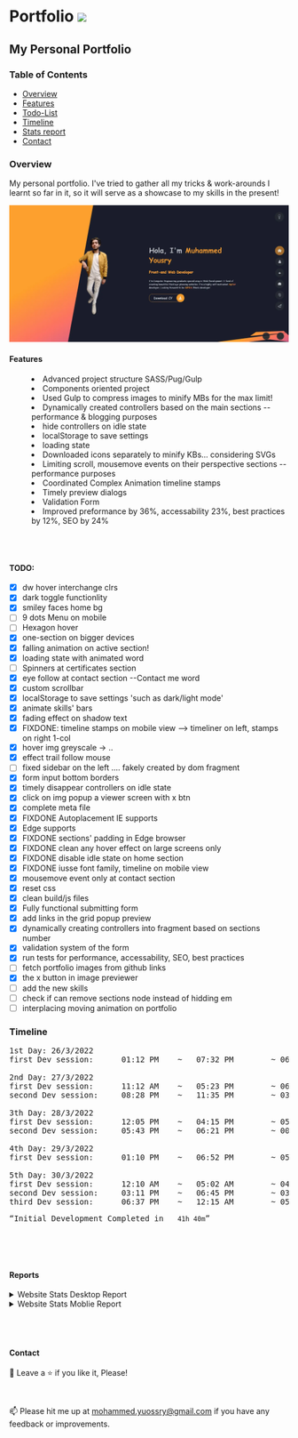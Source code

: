 # <a>Portfolio <img src="https://media.giphy.com/media/Ie3U6gTmbY4KTQtOPJ/giphy.gif" width="30px" style="max-width: 100%;"></a>

## My Personal Portfolio

### Table of Contents

- [Overview](#overview)
- [Features](#features)
- [Todo-List](#todo)
- [Timeline](#timeline)
- [Stats report](#reports)
- [Contact](#contact)

### Overview

My personal portfolio. I've tried to gather all my tricks & work-arounds I learnt so far in it, so it will serve as a showcase to my skills in the present!

![Preview page](preview.webp)

#### Features

<menu>
	<li>Advanced project structure SASS/Pug/Gulp</li>
	<li>Components oriented project</li>
	<li>Used Gulp to compress images to minify MBs for the max limit!</li>
	<li>Dynamically created controllers based on the main sections --performance & blogging purposes</li>
	<li>hide controllers on idle state</li>
	<li>localStorage to save settings</li>
	<li>loading state</li>
	<li>Downloaded icons separately to minify KBs... considering SVGs</li>
	<li>Limiting scroll, mousemove events on their perspective sections --performance purposes</li>
	<li>Coordinated Complex Animation timeline stamps</li>
	<li>Timely preview dialogs</li>
	<li>Validation Form</li>
	<li>Improved preformance by 36%, accessability 23%, best practices by 12%, SEO by 24%</li>
</menu>

<br>
<br>

#### TODO:

- [x] dw hover interchange clrs
- [x] dark toggle functionlity
- [x] smiley faces home bg
- [ ] 9 dots Menu on mobile
- [ ] Hexagon hover
- [x] one-section on bigger devices
- [x] falling animation on active section!
- [x] loading state with animated word
- [ ] Spinners at certificates section
- [x] eye follow at contact section --Contact me word
- [x] custom scrollbar
- [x] localStorage to save settings 'such as dark/light mode'
- [x] animate skills' bars
- [x] fading effect on shadow text
- [x] FIXDONE: timeline stamps on mobile view --> timeliner on left, stamps on right 1-col
- [x] hover img greyscale -> ..
- [x] effect trail follow mouse
- [ ] fixed sidebar on the left .... fakely created by dom fragment
- [x] form input bottom borders
- [x] timely disappear controllers on idle state
- [x] click on img popup a viewer screen with x btn
- [x] complete meta file
- [x] FIXDONE Autoplacement IE supports
- [x] Edge supports
- [x] FIXDONE sections' padding in Edge browser
- [x] FIXDONE clean any hover effect on large screens only
- [x] FIXDONE disable idle state on home section
- [x] FIXDONE iusse font family, timeline on mobile view
- [x] mousemove event only at contact section
- [x] reset css
- [x] clean build/js files
- [x] Fully functional submitting form
- [x] add links in the grid popup preview
- [x] dynamically creating controllers into fragment based on sections number
- [x] validation system of the form
- [x] run tests for performance, accessability, SEO, best practices
- [ ] fetch portfolio images from github links
- [x] the x button in image previewer
- [ ] add the new skills
- [ ] check if can remove sections node instead of hidding em
- [ ] interplacing moving animation on portfolio

### Timeline

<pre>
1st Day: 26/3/2022
first Dev session:      01:12 PM    ~   07:32 PM        ~ 06h 20m

2nd Day: 27/3/2022
first Dev session:      11:12 AM    ~   05:23 PM        ~ 06h 11m
second Dev session:     08:28 PM    ~   11:35 PM        ~ 03h 07m

3th Day: 28/3/2022
first Dev session:      12:05 PM    ~   04:15 PM        ~ 05h 38m
second Dev session:     05:43 PM    ~   06:21 PM        ~ 00h 38m

4th Day: 29/3/2022
first Dev session:      01:10 PM    ~   06:52 PM        ~ 05h 42m

5th Day: 30/3/2022
first Dev session:      12:10 AM    ~   05:02 AM        ~ 04h 52m
second Dev session:     03:11 PM    ~   06:45 PM        ~ 03h 34m
third Dev session:      06:37 PM    ~   12:15 AM        ~ 05h 38m
</pre>

<pre><q>Initial Development Completed in   <code>41h 40m</code></q></pre>

<br>
<br>
<br>

#### Reports

<details>
    <summary>Website Stats Desktop Report</summary>
    <img src="./dist/assets/images/report.webp"/>
</details>

<details>
    <summary>Website Stats Moblie Report</summary>
    <img src="./dist/assets/images/mobile report.webp"/>
</details>
<br>
<br>
<br>

#### Contact

🤩 Leave a :star:&nbsp;if you like it, Please!

<br>

📫 Please hit me up at mohammed.yuossry@gmail.com if you have any feedback or improvements.

